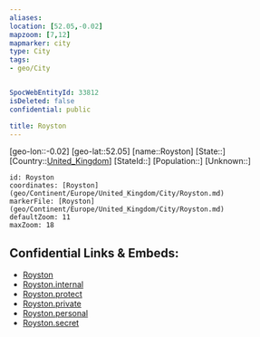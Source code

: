 ```yaml
---
aliases: 
location: [52.05,-0.02]
mapzoom: [7,12] 
mapmarker: city 
type: City
tags:
- geo/City


SpocWebEntityId: 33812
isDeleted: false
confidential: public

title: Royston
---
```

[geo-lon::-0.02]
[geo-lat::52.05]
[name::Royston]
[State::]
[Country::[United_Kingdom](geo/Continent/Europe/United_Kingdom.md)]
[StateId::]
[Population::]
[Unknown::]


```leaflet
id: Royston
coordinates: [Royston](geo/Continent/Europe/United_Kingdom/City/Royston.md)
markerFile: [Royston](geo/Continent/Europe/United_Kingdom/City/Royston.md)
defaultZoom: 11 
maxZoom: 18
```


## Confidential Links & Embeds: 
- [Royston](../../../../../../_public/geo/Continent/Europe/United_Kingdom/City/Royston.md) 
- [Royston.internal](../../../../../../_internal/geo/Continent/Europe/United_Kingdom/City/Royston.internal.md) 
- [Royston.protect](../../../../../../_protect/geo/Continent/Europe/United_Kingdom/City/Royston.protect.md) 
- [Royston.private](../../../../../../_private/geo/Continent/Europe/United_Kingdom/City/Royston.private.md) 
- [Royston.personal](../../../../../../_personal/geo/Continent/Europe/United_Kingdom/City/Royston.personal.md) 
- [Royston.secret](../../../../../../_secret/geo/Continent/Europe/United_Kingdom/City/Royston.secret.md) 
